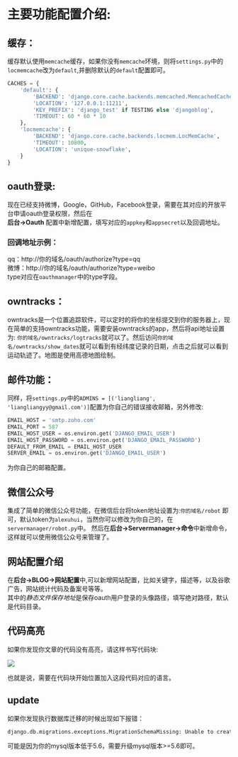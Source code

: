 # 主要功能配置介绍:

## 缓存：
缓存默认使用`memcache`缓存，如果你没有`memcache`环境，则将`settings.py`中的`locmemcache`改为`default`,并删除默认的`default`配置即可。
```python
CACHES = {
    'default': {
        'BACKEND': 'django.core.cache.backends.memcached.MemcachedCache',
        'LOCATION': '127.0.0.1:11211',
        'KEY_PREFIX': 'django_test' if TESTING else 'djangoblog',
        'TIMEOUT': 60 * 60 * 10
    },
    'locmemcache': {
        'BACKEND': 'django.core.cache.backends.locmem.LocMemCache',
        'TIMEOUT': 10800,
        'LOCATION': 'unique-snowflake',
    }
}
```
## oauth登录:

现在已经支持微博，Google，GitHub，Facebook登录，需要在其对应的开放平台申请oauth登录权限，然后在  
**后台->Oauth** 配置中新增配置，填写对应的`appkey`和`appsecret`以及回调地址。  
### 回调地址示例：
qq：http://你的域名/oauth/authorize?type=qq  
微博：http://你的域名/oauth/authorize?type=weibo  
type对应在`oauthmanager`中的type字段。

## owntracks：
owntracks是一个位置追踪软件，可以定时的将你的坐标提交到你的服务器上，现在简单的支持owntracks功能，需要安装owntracks的app，然后将api地址设置为:
`你的域名/owntracks/logtracks`就可以了。然后访问`你的域名/owntracks/show_dates`就可以看到有经纬度记录的日期，点击之后就可以看到运动轨迹了。地图是使用高德地图绘制。

## 邮件功能：
同样，将`settings.py`中的`ADMINS = [('liangliang', 'liangliangyy@gmail.com')]`配置为你自己的错误接收邮箱，另外修改:
```python
EMAIL_HOST = 'smtp.zoho.com'
EMAIL_PORT = 587
EMAIL_HOST_USER = os.environ.get('DJANGO_EMAIL_USER')
EMAIL_HOST_PASSWORD = os.environ.get('DJANGO_EMAIL_PASSWORD')
DEFAULT_FROM_EMAIL = EMAIL_HOST_USER
SERVER_EMAIL = os.environ.get('DJANGO_EMAIL_USER')
```
为你自己的邮箱配置。

## 微信公众号
集成了简单的微信公众号功能，在微信后台将token地址设置为:`你的域名/robot` 即可，默认token为`alexuhui`，当然你可以修改为你自己的，在`servermanager/robot.py`中。
然后在**后台->Servermanager->命令**中新增命令，这样就可以使用微信公众号来管理了。  
## 网站配置介绍  
在**后台->BLOG->网站配置**中,可以新增网站配置，比如关键字，描述等，以及谷歌广告，网站统计代码及备案号等等。  
其中的*静态文件保存地址*是保存oauth用户登录的头像路径，填写绝对路径，默认是代码目录。
## 代码高亮
如果你发现你文章的代码没有高亮，请这样书写代码块:  

![](https://resource.alexuhui.net/image/codelang.png)  


也就是说，需要在代码块开始位置加入这段代码对应的语言。

## update
如果你发现执行数据库迁移的时候出现如下报错：
```python
django.db.migrations.exceptions.MigrationSchemaMissing: Unable to create the django_migrations table ((1064, "You have an error in your SQL syntax; check the manual that corresponds to your MySQL server version for the right syntax to use near '(6) NOT NULL)' at line 1"))
```
可能是因为你的mysql版本低于5.6，需要升级mysql版本>=5.6即可。
